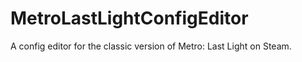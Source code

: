 # MetroLastLightConfigEditor
A config editor for the classic version of Metro: Last Light on Steam.
